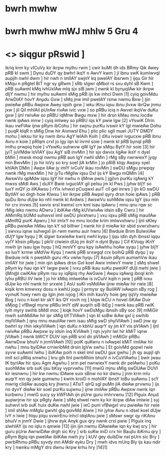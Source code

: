 # bwrh mwhw
# bwrh mwhw mWJ mhlw 5 Gru 4  
# <> siqgur pRswid ]
ikriq krm ky vICuVy kir ikrpw mylhu rwm ]
cwir kuMt dh ids BRmy Qik Awey pRB kI swm ]
Dynu duDY qy bwhrI ikqY n AwvY kwm ]
jl ibnu swK kumlwvqI aupjih nwhI dwm ]
hir nwh n imlIAY swjnY kq pweIAY ibsrwm ]
ijqu Gir hir kMqu n pRgteI BiT ngr sy gRwm ]
sRb sIgwr qMbol rs sxu dyhI sB Kwm ]
pRB suAwmI kMq ivhUxIAw mIq sjx siB jwm ]
nwnk kI bynµqIAw kir ikrpw dIjY nwmu ]
hir mylhu suAwmI sMig pRB ijs kw inhcl Dwm ]1]
cyiq goivMdu ArwDIAY hovY Anµdu Gxw ]
sMq jnw imil pweIAY rsnw nwmu Bxw ]
ijin pwieAw pRBu Awpxw Awey iqsih gxw ]
ieku iKnu iqsu ibnu jIvxw ibrQw jnmu jxw ]
jil Qil mhIAil pUirAw rivAw ivic vxw ]
so pRBu iciq n AwveI ikqVw duKu gxw ]
ijnI rwivAw so pRBU iqMnw Bwgu mxw ]
hir drsn kMau mnu locdw nwnk ipAws mnw ]
cyiq imlwey so pRBU iqs kY pwie lgw ]2]
vYswiK DIrin ikau vwFIAw ijnw pRym ibCohu ]
hir swjnu purKu ivswir kY lgI mwieAw Dohu ]
puqR klqR n sMig Dnw hir AivnwsI Ehu ]
plic plic sglI mueI JUTY DMDY mohu ]
ieksu hir ky nwm ibnu AgY leIAih Koih ]
dXu ivswir ivgucxw pRB ibnu Avru n koie ]
pRIqm crxI jo lgy iqn kI inrml soie ]
nwnk kI pRB bynqI pRB imlhu prwpiq hoie ]
vYswKu suhwvw qW lgY jw sMqu BytY hir soie ]3]
hir jyiT juVMdw loVIAY ijsu AgY siB invMin ]
hir sjx dwvix ligAw iksY n dyeI bMin ]
mwxk moqI nwmu pRB aun lgY nwhI sMin ]
rMg sBy nwrwiexY jyqy min BwvMin ]
jo hir loVy so kry soeI jIA krMin ]
jo pRiB kIqy Awpxy syeI khIAih DMin ]
Awpx lIAw jy imlY ivCuiV ikau rovMin ]
swDU sMgu prwpqy nwnk rMg mwxMin ]
hir jyTu rMgIlw iqsu DxI ijs kY Bwgu mQMin ]4]
AwswVu qpMdw iqsu lgY hir nwhu n ijMnw pwis ]
jgjIvn purKu iqAwig kY mwxs sMdI Aws ]
duXY Bwie ivgucIAY gil peIsu jm kI Pws ]
jyhw bIjY so luxY mQY jo iliKAwsu ]
rYix ivhwxI pCuqwxI auiT clI geI inrws ]
ijn kO swDU BytIAY so drgh hoie Klwsu ]
kir ikrpw pRB AwpxI qyry drsn hoie ipAws ]
pRB quDu ibnu dUjw ko nhI nwnk kI Ardwis ]
AwswVu suhMdw iqsu lgY ijsu min hir crx invws ]5]
swvix srsI kwmxI crn kml isau ipAwru ]
mnu qnu rqw sc rMig ieko nwmu ADwru ]
ibiKAw rMg kUVwivAw idsin sBy Cwru ]
hir AMimRq bUMd suhwvxI imil swDU pIvxhwru ]
vxu iqxu pRB sMig mauilAw sMmRQ purK Apwru ]
hir imlxY no mnu locdw krim imlwvxhwru ]
ijnI sKIey pRBu pwieAw hMau iqn kY sd bilhwr ]
nwnk hir jI mieAw kir sbid svwrxhwru ]
swvxu iqnw suhwgxI ijn rwm nwmu auir hwru ]6]
Bwduie Brim BulwxIAw dUjY lgw hyqu ]
lK sIgwr bxwieAw kwrij nwhI kyqu ]
ijqu idin dyh ibnssI iqqu vylY khsin pRyqu ]
pkiV clwiein dUq jm iksY n dynI Byqu ]
Cif KVoqy iKnY mwih ijn isau lgw hyqu ]
hQ mroVY qnu kpy isAwhhu hoAw syqu ]
jyhw bIjY so luxY krmw sMdVw Kyqu ]
nwnk pRB srxwgqI crx boihQ pRB dyqu ]
sy Bwduie nrik n pweIAih guru rKx vwlw hyqu ]7]
Asuin pRym aumwhVw ikau imlIAY hir jwie ]
min qin ipAws drsn GxI koeI Awix imlwvY mwie ]
sMq shweI pRym ky hau iqn kY lwgw pwie ]
ivxu pRB ikau suKu pweIAY dUjI nwhI jwie ]
ijMn@I cwiKAw pRym rsu sy iqRpiq rhy AwGwie ]
Awpu iqAwig ibnqI krih lyhu pRBU liV lwie ]
jo hir kMiq imlweIAw is ivCuiV kqih n jwie ]
pRB ivxu dUjw ko nhI nwnk hir srxwie ]
AsU suKI vsMdIAw ijnw mieAw hir rwie ]8]
kiqik krm kmwvxy dosu n kwhU jogu ]
prmysr qy BuilAW ivAwpin sBy rog ]
vymuK hoey rwm qy lgin jnm ivjog ]
iKn mih kauVy hoie gey ijqVy mwieAw Bog ]
ivcu n koeI kir skY iks QY rovih roj ]
kIqw ikCU n hoveI iliKAw Duir sMjog ]
vfBwgI myrw pRBu imlY qW auqrih siB ibEg ]
nwnk kau pRB rwiK lyih myry swihb bMdI moc ]
kiqk hovY swDsMgu ibnsih sBy soc ]9]
mMiGir mwih sohMdIAw hir ipr sMig bYTVIAwh ]
iqn kI soBw ikAw gxI ij swihib mylVIAwh ]
qnu mnu mauilAw rwm isau sMig swD shylVIAwh ]
swD jnw qy bwhrI sy rhin iekylVIAwh ]
iqn duKu n kbhU auqrY sy jm kY vis pVIAwh ]
ijnI rwivAw pRBu Awpxw sy idsin inq KVIAwh ]
rqn jvyhr lwl hir kMiT iqnw jVIAwh ]
nwnk bWCY DUiV iqn pRB srxI dir pVIAwh ]
mMiGir pRBu AwrwDxw bhuiV n jnmVIAwh ]10]
poiK quKwru n ivAwpeI kMiT imilAw hir nwhu ]
mnu byiDAw crnwribMd drsin lgVw swhu ]
Et goivMd gopwl rwie syvw suAwmI lwhu ]
ibiKAw poih n skeI imil swDU gux gwhu ]
jh qy aupjI qh imlI scI pRIiq smwhu ]
kru gih lInI pwrbRhim bhuiV n ivCuVIAwhu ]
bwir jwau lK byrIAw hir sjxu Agm Agwhu ]
srm peI nwrwiexY nwnk dir peIAwhu ]
poKu suohMdw srb suK ijsu bKsy vyprvwhu ]11]
mwiG mjnu sMig swDUAw DUVI kir iesnwnu ]
hir kw nwmu iDAwie suix sBnw no kir dwnu ]
jnm krm mlu auqrY mn qy jwie gumwnu ]
kwim kroiD n mohIAY ibnsY loBu suAwnu ]
scY mwrig clidAw ausqiq kry jhwnu ]
ATsiT qIrQ sgl puMn jIA dieAw prvwnu ]
ijs no dyvY dieAw kir soeI purKu sujwnu ]
ijnw imilAw pRBu Awpxw nwnk iqn kurbwnu ]
mwiG sucy sy kWFIAih ijn pUrw guru imhrvwnu ]12]
Plguix Anµd aupwrjnw hir sjx pRgty Awie ]
sMq shweI rwm ky kir ikrpw dIAw imlwie ]
syj suhwvI srb suK huix duKw nwhI jwie ]
ieC punI vfBwgxI vru pwieAw hir rwie ]
imil shIAw mMglu gwvhI gIq goivMd Alwie ]
hir jyhw Avru n idseI koeI dUjw lvY n lwie ]
hlqu plqu svwirEnu inhcl idqIAnu jwie ]
sMswr swgr qy riKAnu bhuiV n jnmY Dwie ]
ijhvw eyk Anyk gux qry nwnk crxI pwie ]
Plguix inq slwhIAY ijs no iqlu n qmwie ]13]
ijin ijin nwmu iDAwieAw iqn ky kwj sry ]
hir guru pUrw AwrwiDAw drgh sic Kry ]
srb suKw iniD crx hir Baujlu ibKmu qry ]
pRym Bgiq iqn pweIAw ibiKAw nwih jry ]
kUV gey duibDw nsI pUrn sic Bry ]
pwrbRhmu pRBu syvdy mn AMdir eyku Dry ]
mwh idvs mUrq Bly ijs kau ndir kry ]
nwnku mMgY drs dwnu ikrpw krhu hry ]14]1]
